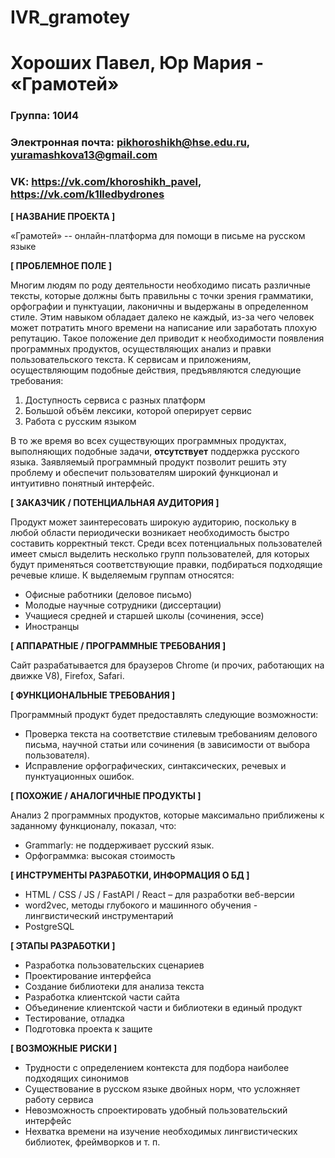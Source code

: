 # IVR_gramotey
# Хороших Павел, Юр Мария - «Грамотей»

### Группа: 10И4
### Электронная почта: pikhoroshikh@hse.edu.ru, yuramashkova13@gmail.com
### VK: https://vk.com/khoroshikh_pavel, https://vk.com/k1lledbydrones


**[ НАЗВАНИЕ ПРОЕКТА ]**

«Грамотей» -- онлайн-платформа для помощи в письме на русском языке

**[ ПРОБЛЕМНОЕ ПОЛЕ ]**

Многим людям по роду деятельности необходимо писать различные тексты, которые должны быть правильны с точки зрения грамматики, орфографии и пунктуации, лаконичны и выдержаны в определенном стиле. Этим навыком обладает далеко не каждый, из-за чего человек может потратить много времени на написание или заработать плохую репутацию. Такое положение дел приводит к необходимости появления программных продуктов, осуществляющих анализ и правки пользовательского текста. К сервисам и приложениям, осуществляющим подобные действия, предъявляются следующие требования:
1. Доступность сервиса с разных платформ
2. Большой объём лексики, которой оперирует сервис
3. Работа с русским языком

В то же время во всех существующих программных продуктах, выполняющих подобные задачи, **отсутствует** поддержка русского языка. Заявляемый программный продукт позволит решить эту проблему и обеспечит пользователям широкий функционал и интуитивно понятный интерфейс.

**[ ЗАКАЗЧИК / ПОТЕНЦИАЛЬНАЯ АУДИТОРИЯ ]**

Продукт может заинтересовать широкую аудиторию, поскольку в любой области периодически возникает необходимость быстро составить корректный текст. Среди всех потенциальных пользователей имеет смысл выделить несколько групп пользователей, для которых будут применяться соответствующие правки, подбираться подходящие речевые клише. К выделяемым группам относятся:

* Офисные работники (деловое письмо)
* Молодые научные сотрудники (диссертации)
* Учащиеся средней и старшей школы (сочинения, эссе)
* Иностранцы

**[ АППАРАТНЫЕ / ПРОГРАММНЫЕ ТРЕБОВАНИЯ ]** 

Сайт разрабатывается для браузеров Chrome (и прочих, работающих на движке V8), Firefox, Safari. 

**[ ФУНКЦИОНАЛЬНЫЕ ТРЕБОВАНИЯ ]**

Программный продукт будет предоставлять следующие возможности:
* Проверка текста на соответствие стилевым требованиям делового письма, научной статьи или сочинения (в зависимости от выбора пользователя).
* Исправление орфографических, синтаксических, речевых и пунктуационных ошибок.

**[ ПОХОЖИЕ / АНАЛОГИЧНЫЕ ПРОДУКТЫ ]**

Анализ 2 программных продуктов, которые максимально приближены к заданному функционалу, показал, что:

* Grammarly: не поддерживает русский язык.
* Орфограммка: высокая стоимость

**[ ИНСТРУМЕНТЫ РАЗРАБОТКИ, ИНФОРМАЦИЯ О БД ]**

*	HTML / CSS / JS / FastAPI / React – для разработки веб-версии
*	word2vec, методы глубокого и машинного обучения - лингвистический инструментарий
*	PostgreSQL

**[ ЭТАПЫ РАЗРАБОТКИ ]**

*	Разработка пользовательских сценариев
*	Проектирование интерфейса
*	Создание библиотеки для анализа текста
*	Разработка клиентской части сайта
*	Объединение клиентской части и библиотеки в единый продукт
*	Тестирование, отладка
*	Подготовка проекта к защите

**[ ВОЗМОЖНЫЕ РИСКИ ]**

*	Трудности с определением контекста для подбора наиболее подходящих синонимов
*	Существование в русском языке двойных норм, что усложняет работу сервиса
*	Невозможность спроектировать удобный пользовательский интерфейс 
*	Нехватка времени на изучение необходимых лингвистических библиотек, фреймворков и т. п.
	

